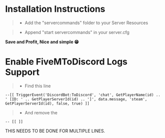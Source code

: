 # Installation Instructions
> - Add the "servercommands" folder to your Server Resources

> - Append "start servercommands" in your server.cfg

**Save and Profit, Nice and simple 😁** 

# Enable FiveMToDiscord Logs Support
> - Find this line 

``
--[[ TriggerEvent('DiscordBot:ToDiscord', 'chat', GetPlayerName(id) .. ' [ID: ' .. GetPlayerServerId(id) .. ']', data.message, 'steam', GetPlayerServerId(id), false, true) ]]
``

> - And remove the

``
-- [[ ]]
``

THIS NEEDS TO BE DONE FOR MULTIPLE LINES.
